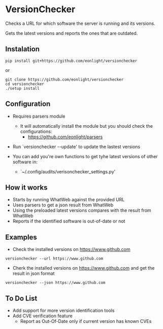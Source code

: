 # VersionChecker
Checks a URL for which software the server is running and its versions.

Gets the latest versions and reports the ones that are outdated.

## Instalation

`pip install git+https://github.com/eonlight/versionchecker`

or

```
git clone https://github.com/eonlight/versionchecker
cd versionchecker
./setup install
```

## Configuration

* Requires parsers module
    * It will automatically install the module but you should check the configurations:
        * https://github.com/eonlight/parsers

* Run `versionchecker --update' to update the lastest versions

* You can add you're own functions to get tyhe latest versions of other software in:
    * `~/.config/audits/verisonchecker_settings.py'

## How it works

* Starts by running WhatWeb against the provided URL
* Uses parsers to get a json result from WhatWeb
* Using the preloaded latest versions compares with the result from WhatWeb
* Reports if the identified software is out-of-date or not

## Examples

* Check the installed versions on https://www.github.com
```
versionchecker --url https://www.github.com
```

* Cherk the installed versions on https://www.github.com and get the result in json format
```
versionchecker --json https://www.github.com
```

## To Do List

* Add support for more version identification tools
* Add CVE verification feature
    * Report as Out-Of-Date only if current version has known CVEs